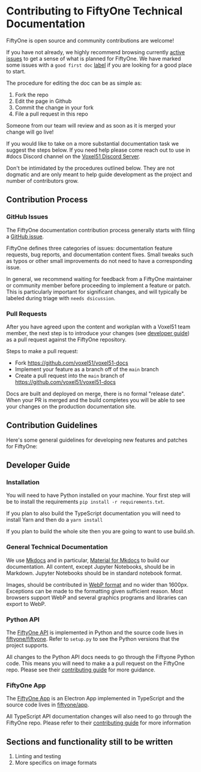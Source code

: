 # Contributing to FiftyOne Technical Documentation

FiftyOne is open source and community contributions are welcome!

If you have not already, we highly recommend browsing currently
[active issues](https://github.com/voxel51/voxel51-docs/issues) to
get a sense of what is planned for FiftyOne. We have marked some issues with
a `good first doc` [label](https://github.com/voxel51/voxel51-docs/labels/good%20first%20doc)
if you are looking for a good place to start. 

The procedure for editing the doc can be as simple as:

1. Fork the repo
2. Edit the page in Github
3. Commit the change in your fork
4. File a pull request in this repo

Someone from our team will review and as soon as it is merged your change will go live!

If you would like to take on a more substantial documentation task we suggest the steps below. If you need help please 
come reach out to use in #docs Discord channel on the [Voxel51 Discord Server](https://community.voxel51.com/).

Don't be intimidated by the procedures outlined below. They are not dogmatic and are only meant to help guide 
development as the project and number of contributors grow.



## Contribution Process

### GitHub Issues

The FiftyOne documentation contribution process generally starts with filing a
[GitHub issue](https://github.com/voxel51/voxel51-docs/issues).

FiftyOne defines three  categories of issues: documentation feature requests, bug reports, and 
documentation content fixes. Small tweaks such as typos or other small improvements do not need to have a
corresponding issue.

In general, we recommend waiting for feedback from a FiftyOne
maintainer or community member before proceeding to implement a feature or
patch. This is particularly important for significant changes, and will
typically be labeled during triage with `needs dsicussion`.

### Pull Requests

After you have agreed upon the content and workplan with a Voxel51 team member, the next step is to introduce your changes (see
[developer guide](#developer-guide)) as a pull request against the FiftyOne
repository.

Steps to make a pull request:

-   Fork https://github.com/voxel51/voxel51-docs
-   Implement your feature as a branch off of the `main` branch
-   Create a pull request into the `main` branch of https://github.com/voxel51/voxel51-docs
   

Docs are built and deployed on merge, there is no formal "release date". When your PR is merged and the build completes 
you will be able to see your changes on the production documentation site. 



## Contribution Guidelines

Here's some general guidelines for developing new features and patches for
FiftyOne:

## Developer Guide

### Installation

You will need to have Python installed on your machine. Your first step will be to install the requirements
`pip install -r requirements.txt`.

If you plan to also build the TypeScript documentation you will need to install Yarn and then do a `yarn install`

If you plan to build the whole site then you are going to want to use build.sh.

### General Technical Documentation

We use [Mkdocs](https://www.mkdocs.org/) and in particular, [Material for Mkdocs](https://squidfunk.github.io/mkdocs-material/) 
to build our documentation. All content, except Jupyter Notebooks, should be in Markdown. Jupyter Notebooks should be in standard 
notebook format. 

Images, should be contributed in [WebP format](https://developers.google.com/speed/webp) and no wider than 1600px. 
Exceptions can be made to the formatting given sufficient reason. Most browsers support WebP and several graphics programs 
and libraries can export to WebP.


### Python API

The [FiftyOne API](https://voxel51.com/docs/fiftyone/user_guide/basics.html) is
implemented in Python and the source code lives in
[fiftyone/fiftyone](https://github.com/voxel51/fiftyone/tree/develop/fiftyone).
Refer to `setup.py` to see the Python versions that the project supports.

All changes to the Python API docs needs to go through the Fiftyone Python code. This means you will need to make a 
a pull request on the FiftyOne repo. Please see their 
[contributing guide](https://github.com/voxel51/fiftyone/blob/develop/CONTRIBUTING.md) for more guidance.

### FiftyOne App

The [FiftyOne App](https://voxel51.com/docs/fiftyone/user_guide/app.html) is an
Electron App implemented in TypeScript and the source code lives in
[fiftyone/app](https://github.com/voxel51/fiftyone/tree/develop/app).

All TypeScript API documentation changes will also need to go through the FiftyOne repo. Please refer to their
[contributing guide](https://github.com/voxel51/fiftyone/blob/develop/app/CONTRIBUTING.md) for more information

## Sections and functionality still to be written
1. Linting and testing
2. More specifics on image formats